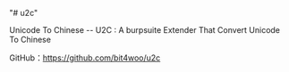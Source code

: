 "# u2c" 



Unicode To Chinese -- U2C : A burpsuite Extender That Convert Unicode To Chinese



GitHub：https://github.com/bit4woo/u2c